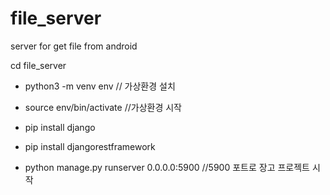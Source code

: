 # file_server
server for get file from android

cd file_server

- python3 -m venv env // 가상환경 설치
- source env/bin/activate //가상환경 시작
- pip install django
- pip install djangorestframework

- python manage.py runserver 0.0.0.0:5900 //5900 포트로 장고 프로젝트 시작
